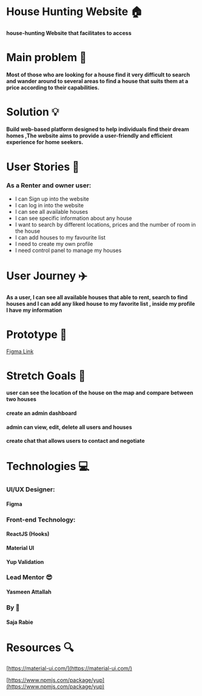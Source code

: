 # House Hunting Website 🏠
#### house-hunting Website that facilitates to access
# Main problem 🌚
####  Most of those who are looking for a house find it very difficult to search and wander around to several areas to find a house that suits them at a price according to their capabilities.
# Solution 💡
#### Build web-based platform designed to help individuals find their dream homes ,The website aims to provide a user-friendly and efficient experience for home seekers.
# User Stories 📖
### As a Renter and owner user:
  - I can Sign up into the website
  - I can log in into the website
  - I can see all available houses
 -  I can see specific information about any house
 -  I want to search by different locations, prices and the number of room in the house
 -  I can add houses to my favourite list
 -  I need to create my own profile
 -  I need control panel to manage my houses

# User Journey ✈️
#### As a user, I can see all available houses that able to rent, search to find houses and I can add any liked house to my favorite list , inside my profile I have my information

# Prototype 🎨
[Figma Link](https://www.figma.com/file/D4zdVZLmxtdZJkfiswjlyv/House-Hunting?type=design&node-id=0-1&mode=design&t=8BeMuyDR1R3iCg3W-0)

# Stretch Goals 🥅
#### user can see the location of the house on the map and compare between two houses
#### create an admin dashboard
#### admin can view, edit, delete all users and houses
#### create chat that allows users to contact and negotiate


# Technologies 💻
### UI/UX Designer:
#### Figma
### Front-end Technology:
#### ReactJS (Hooks)
#### Material UI
#### Yup Validation
### Lead Mentor 😎
#### Yasmeen Attallah
### By 👥
#### Saja Rabie
# Resources 🔍
 [https://material-ui.com/](https://material-ui.com/)
 
[https://www.npmjs.com/package/yup](https://www.npmjs.com/package/yup)





